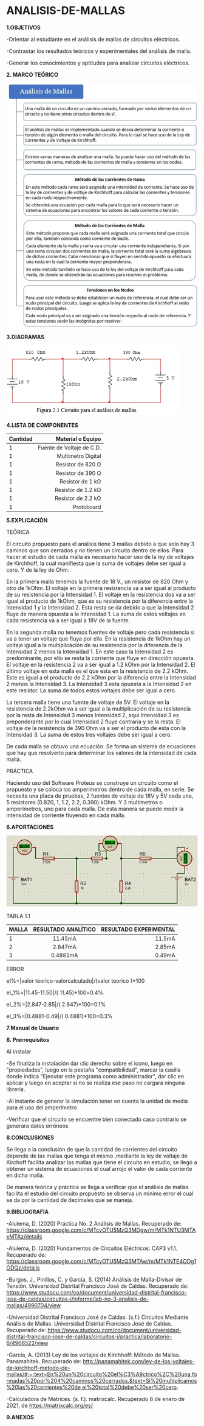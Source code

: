 # ANALISIS-DE-MALLAS
**1.OBJETIVOS**

-Orientar al estudiante en el análisis de mallas de circuitos eléctricos.

-Contrastar los resultados teóricos y experimentales del análisis de malla.

-Generar los conocimientos y aptitudes para analizar circuitos eléctricos. 

**2. MARCO TEÓRICO**

![Marco_Teorico](https://github.com/Katherine01-Arevalo/ANALISIS-DE-MALLAS/blob/main/img/Marco_Teorico_Lab2.jpg)

**3.DIAGRAMAS**

![circuito](https://github.com/Katherine01-Arevalo/ANALISIS-DE-MALLAS/blob/main/img/circuito%20mallas.png)


**4.LISTA DE COMPONENTES**

|Cantidad | Material o Equipo|
| :---         |     ---:      |        
| 1 | Fuente de Voltaje de C.D.  |
| 1 |  Multímetro Digital | 
| 1 | Resistor de 820 Ω  | 
| 1 | Resistor de 390 Ω | 
| 1 | Resistor de 1 kΩ | 
| 1 | Resistor de 1.2 kΩ  | 
| 1 |  Resistor de 2.2 kΩ | 
| 1 | Protoboard  | 


**5.EXPLICACIÓN**

TEÓRICA

El circuito propuesto para el análisis tiene 3 mallas debido a que solo hay 3 caminos que son cerrados y no tienen un circuito dentro de ellos. 
Para hacer el estudio de cada malla es necesario hacer uso de la ley de voltajes de Kirchhoff, la cual manifiesta que la suma de voltajes debe ser igual a cero. 
Y de la ley de Ohm.

En la primera malla tenemos la fuente de 18 V., un resistor de 820 Ohm y otro de 1kOhm. El voltaje en la primera resistencia va a ser igual al producto de su resistencia por la Intensidad 1. El voltaje en la resistencia dos va a ser igual al producto de 1kOhm, que es su resistencia por la diferencia entre la Intensidad 1 y la Intensidad 2. Esta resta se da debido a que la Intensidad 2 fluye de manera opuesta a la Intensidad 1. La suma de estos voltajes en cada resistencia va a ser igual a 18V de la fuente.

En la segunda malla no tenemos fuentes de voltaje pero cada resistencia si va a tener un voltaje que fluya por ella. En la resistencia de 1kOhm hay un voltaje igual a la multiplicación de su resistencia por la diferencia de la Intensidad 2 menos la Intensidad 1. En este caso la Intensidad 2 es predominante, por ello se resta la corriente que fluye en dirección opuesta. El voltaje en la resistencia 2 va a ser igual a 1.2 kOhm por la Intensidad 2. El último voltaje en esta malla es el que esta en la resistencia de 2.2 kOhm. Este es igual a el producto de 2.2 kOhm por la diferencia entre la Intensidad 2 menos la Intensidad 3. La Intensidad 3 esta opuesta a la Intensidad 2 en este resistor. La suma de todos estos voltajes debe ser igual a cero.  

La tercera malla tiene una fuente de voltaje de 5V. El voltaje en la resistencia de 2.2kOhm va a ser igual a la multiplicación de su resistencia por la resta de Intensidad 3 menos Intensidad 2, aqui Intensidad 3 es preponderante por lo cual Intensidad 2 fluye contraria y se la resta. El voltaje de la resistencia de 390 Ohm va a ser el producto de esta con la Intensidad 3. La suma de estos tres voltajes debe ser igual a cero. 

De cada malla se obtuvo una ecuación. Se forma un sistema de ecuaciones que hay que resolverlo para determinar los valores de la intensidad de cada malla. 


PRÁCTICA

Haciendo uso del Software Proteus se construye un circuito como el propuesto y se coloca los amperimetros dentro de cada malla, en serie. Se necesita una placa de pruebas, 2 fuentes de voltaje de 18V y 5V cada una, 5 resistores (0.820, 1, 1.2, 2.2, 0.390) kOhm. Y 3 multímetros o amperímetros, uno para cada malla. De esta manera se puede medir la intensidad de corriente fluyendo en cada malla. 

**6.APORTACIONES**

![simulacion](https://github.com/Katherine01-Arevalo/ANALISIS-DE-MALLAS/blob/main/img/simulacion-malla.png)

TABLA 1.1

| MALLA | RESULTADO ANALÍTICO | RESULTADO EXPERIMENTAL |
| :---         |     :---:      |          ---: |
| 1            |  11.45mA  | 11.5mA |
| 2            | 2.847mA   | 2.85mA |
| 3            | 0.4881mA | 0.49mA |

ERROR 

eI%=|valor teorico-valorcalculado|/(valor teorico )*100

eI_1%=|11.45-11.50|/( 11.45)*100=0.4%

eI_2%=|2.847-2.85|/( 2.847)*100=0.1%

eI_3%=|0.4881-0.49|/( 0.4881)*100=0.3%



**7.Manual de Usuario**

**8. Prerrequisitos** 

Al instalar 

-Se finaliza la instalación dar clic derecho sobre el   icono, luego en "propiedades", luego en la pestaña "compatibilidad", marcar la casilla  donde indica "Ejecutar este  programa como administrador", dar clic en aplicar y luego en aceptar si no se realiza ese paso no cargará ninguna librería. 

-Al instante de generar la simulación tener en cuenta la unidad de media  para el uso del amperímetro

-Verificar que el circuito se encuentre bien conectado caso contrario  se generara datos erróneos

**8.CONCLUSIONES**

Se llega a la conclusión de  que la cantidad de corrientes del circuito depende de las mallas que tenga el mismo ,mediante la ley de voltaje de Kirchoff  facilita  analizar las mallas que tiene el circuito en estudio, se llegó a obtener un sistema de ecuaciones el cual arrojo el valor de cada corriente en dicha malla.

De manera teórica y práctica se llega a verificar que el análisis de mallas facilita el estudio del circuito propuesto se  observa un mínimo error  el cual se da por la cantidad de decimales que se maneja.


**9.BIBLIOGRAFIA**

-Alulema, D. (2020) Práctica No. 2 Análisis de Mallas. Recuperado de: https://classroom.google.com/c/MTcyOTU5MzQ3MDgw/m/MTk1NTU3MTAxMTAz/details

-Alulema, D. (2020) Fundamentos de Circuitos Eléctricos: CAP3 v1.1. Recuperado de: https://classroom.google.com/c/MTcyOTU5MzQ3MTAw/m/MTk1NTE4ODg1ODQz/details

-Burgos, J., Pinillos, C. y García, S. (2014) Análisis de Malla-Divisor de Tensión. Universidad Distrital Francisco José de Caldas. Recuperado de: https://www.studocu.com/co/document/universidad-distrital-francisco-jose-de-caldas/circuitos-i/informe/lab-no-3-analisis-de-mallas/4990704/view

-Universidad Distrital Francisco José de Caldas. (s.f.) Circuitos Mediante Análisis de Mallas. Universidad Distrital Francisco José de Caldas. Recuperado de: https://www.studocu.com/co/document/universidad-distrital-francisco-jose-de-caldas/circuitos-i/practica/laboratorio-6/4966522/view

-García, A. (2013) Ley de los voltajes de Kirchhoff: Método de Mallas. Panamahitek. Recuperado de: http://panamahitek.com/ley-de-los-voltajes-de-kirchhoff-metodo-de-mallas/#:~:text=En%20un%20circuito%20el%C3%A9ctrico%2C%20una,formadas%20por%204%20caminos%20cerrados.&text=Si%20multiplicamos%20las%20corrientes%20de,el%20total%20debe%20ser%20cero.

-Calculadora de Matrices. (s. f.). matrixcalc. Recuperado 8 de enero de 2021, de https://matrixcalc.org/es/

**9.ANEXOS**
